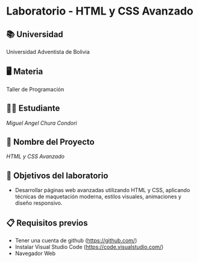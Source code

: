 # Laboratorio - HTML y CSS Avanzado

## 📚 Universidad
Universidad Adventista de Bolivia  

## 🖥 Materia
Taller de Programación  

## 👨‍🎓 Estudiante
*Miguel Angel Chura Condori*  

## 📌 Nombre del Proyecto
*HTML y CSS Avanzado*  

## 🚀 Objetivos del laboratorio
- Desarrollar páginas web avanzadas utilizando HTML y CSS, aplicando técnicas de maquetación moderna, estilos visuales, animaciones y diseño responsivo.
## 📋 Requisitos previos
-	Tener una cuenta de github (https://github.com/)
-	Instalar Visual Studio Code (https://code.visualstudio.com/)
-	Navegador Web